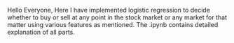 Hello Everyone,
Here I have implemented logistic regression to decide whether to buy or sell at any point in the stock market or any market for that matter using various features as mentioned. The .ipynb contains detailed explanation of all parts.
